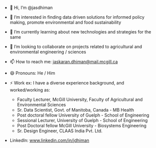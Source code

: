 - 👋 Hi, I’m @jasdhiman
- 👀 I’m interested in finding data driven solutions for informed policy making, promote environmental and food sustainability
- 🌱 I’m currently learning about new technologies and strategies for the same
- 💞️ I’m looking to collaborate on projects related to agricultural and environmental engineering / sciences
- 📫 How to reach me: jaskaran.dhiman@mail.mcgill.ca
- 😄 Pronouns: He / Him
- ⚡ Work ex: I have a diverse experience background, and worked/working as:
  - Faculty Lecturer, McGill University, Faculty of Agricultural and Environmental Sciences
  - Sr. Data Scientist, Govt. of Manitoba, Canada - MB Health
  - Post doctoral fellow University of Guelph - School of Engineering
  - Sessional Lecturer, University of Guelph - School of Engineering
  - Post Doctoral fellow McGill University - Biosystems Engineering
  - Sr. Design Engineer, CLAAS India Pvt. Ltd.
 
- LinkedIn: www.linkedin.com/in/jdhiman

<!---
jasdhiman/jasdhiman is a ✨ special ✨ repository because its `README.md` (this file) appears on your GitHub profile.
You can click the Preview link to take a look at your changes.
--->
